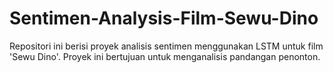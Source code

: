 # Sentimen-Analysis-Film-Sewu-Dino
Repositori ini berisi proyek analisis sentimen menggunakan LSTM untuk film 'Sewu Dino'. Proyek ini bertujuan untuk menganalisis pandangan penonton.
